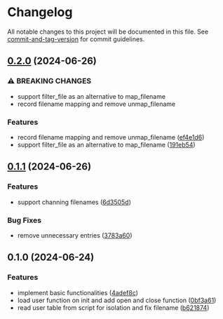 # Changelog

All notable changes to this project will be documented in this file. See [commit-and-tag-version](https://github.com/absolute-version/commit-and-tag-version) for commit guidelines.

## [0.2.0](https://github.com/DCsunset/transformfs/compare/v0.1.1...v0.2.0) (2024-06-26)


### ⚠ BREAKING CHANGES

* support filter_file as an alternative to map_filename
* record filename mapping and remove unmap_filename

### Features

* record filename mapping and remove unmap_filename ([ef4e1d6](https://github.com/DCsunset/transformfs/commit/ef4e1d6802b568b846c25af3c055dd5fdba219f9))
* support filter_file as an alternative to map_filename ([191eb54](https://github.com/DCsunset/transformfs/commit/191eb54dc7168b63c34e31cf52fdea27166a77cd))

## [0.1.1](https://github.com/DCsunset/transformfs/compare/v0.1.0...v0.1.1) (2024-06-26)


### Features

* support channing filenames ([6d3505d](https://github.com/DCsunset/transformfs/commit/6d3505d4f2dead38ebbc848af117e7a1cb45660f))


### Bug Fixes

* remove unnecessary entries ([3783a60](https://github.com/DCsunset/transformfs/commit/3783a6002889c16ff92532d7a2d92307f05754a0))

## 0.1.0 (2024-06-24)


### Features

* implement basic functionalities ([4adef8c](https://github.com/DCsunset/transformfs/commit/4adef8cb1a91439c97445f7bb8e7092b1bfacc92))
* load user function on init and add open and close function ([0bf3a61](https://github.com/DCsunset/transformfs/commit/0bf3a61e21da08fd0e41ced6f61ecc9adf6e3a9c))
* read user table from script for isolation and fix filename ([b621874](https://github.com/DCsunset/transformfs/commit/b621874c5f9a07b476d066e9ca1de3173ffdce1c))
